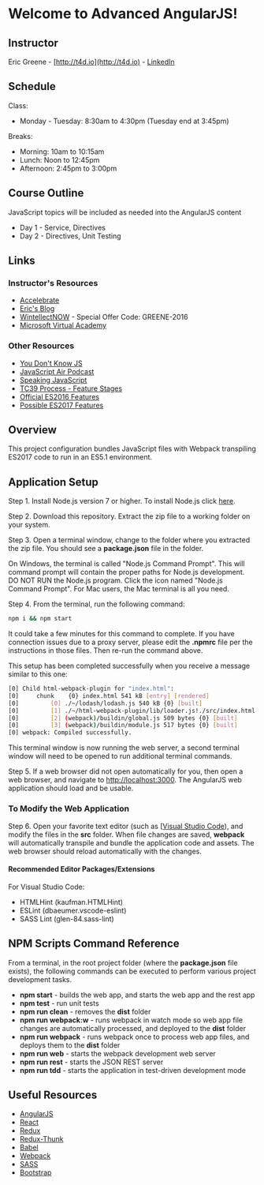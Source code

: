 # Welcome to Advanced AngularJS!

## Instructor

Eric Greene - [http://t4d.io](http://t4d.io) - [LinkedIn](https://www.linkedin.com/in/ericwgreene)

## Schedule

Class:

- Monday - Tuesday: 8:30am to 4:30pm (Tuesday end at 3:45pm)

Breaks:

- Morning: 10am to 10:15am
- Lunch: Noon to 12:45pm
- Afternoon: 2:45pm to 3:00pm

## Course Outline

JavaScript topics will be included as needed into the AngularJS content

- Day 1 - Service, Directives
- Day 2 - Directives, Unit Testing

## Links

### Instructor's Resources

- [Accelebrate](http://www.accelebrate.com/)
- [Eric's Blog](http://t4d.io/)
- [WintellectNOW](https://www.wintellectnow.com/Home/Instructor?instructorId=EricGreene) - Special Offer Code: GREENE-2016
- [Microsoft Virtual Academy](https://mva.microsoft.com/search/SearchResults.aspx#!q=Eric%20Greene&lang=1033)

### Other Resources

- [You Don't Know JS](https://github.com/getify/You-Dont-Know-JS)
- [JavaScript Air Podcast](http://javascriptair.podbean.com/)
- [Speaking JavaScript](http://speakingjs.com/es5/)
- [TC39 Process - Feature Stages](http://www.2ality.com/2015/11/tc39-process.html)
- [Official ES2016 Features](http://www.2ality.com/2016/01/ecmascript-2016.html)
- [Possible ES2017 Features](http://www.2ality.com/2016/02/ecmascript-2017.html)

## Overview

This project configuration bundles JavaScript files with Webpack transpiling ES2017 code to run in an ES5.1 environment.

## Application Setup

Step 1. Install Node.js version 7 or higher. To install Node.js click [here](https://nodejs.org).

Step 2. Download this repository. Extract the zip file to a working folder on your system.

Step 3. Open a terminal window, change to the folder where you extracted the zip file. You should see a **package.json** file in the folder.

On Windows, the terminal is called "Node.js Command Prompt". This will command prompt will contain the proper paths for Node.js development. DO NOT RUN the Node.js program. Click the icon named "Node.js Command Prompt". For Mac users, the Mac terminal is all you need.

Step 4. From the terminal, run the following command:

```bash
npm i && npm start
```

It could take a few minutes for this command to complete. If you have connection issues due to a proxy server, please edit the **.npmrc** file per the instructions in those files. Then re-run the command above.

This setup has been completed successfully when you receive a message similar to this one:

```bash
[0] Child html-webpack-plugin for "index.html":
[0]     chunk    {0} index.html 541 kB [entry] [rendered]
[0]         [0] ./~/lodash/lodash.js 540 kB {0} [built]
[0]         [1] ./~/html-webpack-plugin/lib/loader.js!./src/index.html 649 bytes {0} [built]
[0]         [2] (webpack)/buildin/global.js 509 bytes {0} [built]
[0]         [3] (webpack)/buildin/module.js 517 bytes {0} [built]
[0] webpack: Compiled successfully.
```

This terminal window is now running the web server, a second terminal window will need to be opened to run additional terminal commands.

Step 5. If a web browser did not open automatically for you, then open a web browser, and navigate to [http://localhost:3000](http://localhost:3000).  The AngularJS web application should load and be usable.

### To Modify the Web Application

Step 6. Open your favorite text editor (such as [[Visual Studio Code](https://code.visualstudio.com)), and modify the files in the **src** folder. When file changes are saved, **webpack** will automatically transpile and bundle the application code and assets. The web browser should reload automatically with the changes.

#### Recommended Editor Packages/Extensions

For Visual Studio Code:

- HTMLHint (kaufman.HTMLHint)
- ESLint (dbaeumer.vscode-eslint)
- SASS Lint (glen-84.sass-lint)

## NPM Scripts Command Reference

From a terminal, in the root project folder (where the **package.json** file exists), the following commands can be executed to perform various project development tasks.

- **npm start** - builds the web app, and starts the web app and the rest app
- **npm test** - run unit tests
- **npm run clean** - removes the **dist** folder
- **npm run webpack:w** - runs webpack in watch mode so web app file changes are automatically processed, and deployed to the **dist** folder
- **npm run webpack** - runs webpack once to process web app files, and deploys them to the **dist** folder
- **npm run web** - starts the webpack development web server
- **npm run rest** - starts the JSON REST server
- **npm run tdd** - starts the application in test-driven development mode

## Useful Resources

- [AngularJS](https://angularjs.org/)
- [React](https://facebook.github.io/react/)
- [Redux](https://github.com/reactjs/redux)
- [Redux-Thunk](https://github.com/gaearon/redux-thunk)
- [Babel](https://babeljs.io/)
- [Webpack](https://webpack.github.io/)
- [SASS](http://sass-lang.com/)
- [Bootstrap](https://v4-alpha.getbootstrap.com/)
